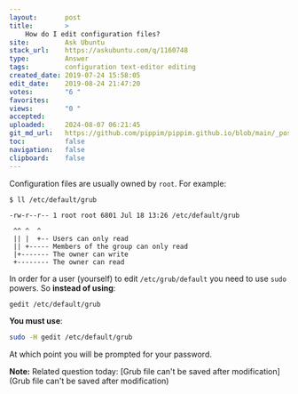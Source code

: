 ```yaml
---
layout:       post
title:        >
    How do I edit configuration files?
site:         Ask Ubuntu
stack_url:    https://askubuntu.com/q/1160748
type:         Answer
tags:         configuration text-editor editing
created_date: 2019-07-24 15:58:05
edit_date:    2019-08-24 21:47:20
votes:        "6 "
favorites:    
views:        "0 "
accepted:     
uploaded:     2024-08-07 06:21:45
git_md_url:   https://github.com/pippim/pippim.github.io/blob/main/_posts/2019/2019-07-24-How-do-I-edit-configuration-files_.md
toc:          false
navigation:   false
clipboard:    false
---
```


Configuration files are usually owned by `root`. For example:

``` 
$ ll /etc/default/grub

-rw-r--r-- 1 root root 6801 Jul 18 13:26 /etc/default/grub

 ^^ ^  ^
 || |  +-- Users can only read
 || +----- Members of the group can only read
 |+------- The owner can write
 +-------- The owner can read
```

In order for a user (yourself) to edit `/etc/grub/default` you need to use `sudo` powers. So **instead of using**:



``` bash
gedit /etc/default/grub
```

**You must use**:



``` bash
sudo -H gedit /etc/default/grub
```

At which point you will be prompted for your password.

**Note:** Related question today: [Grub file can&#39;t be saved after modification](Grub file can&#39;t be saved after modification)
